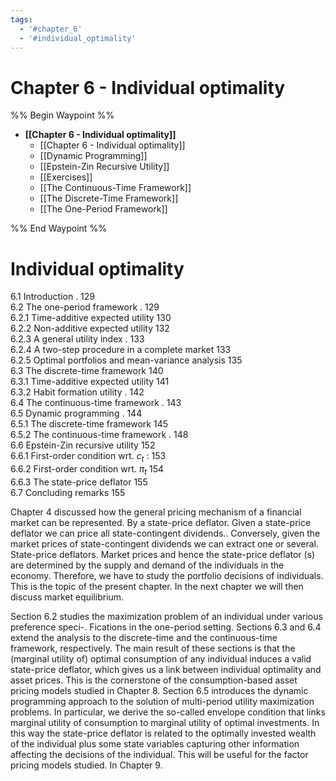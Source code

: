 ```yaml
---
tags:
  - '#chapter_6'
  - '#individual_optimality'
---
```

# Chapter 6 - Individual optimality
%% Begin Waypoint %%
- **[[Chapter 6 - Individual optimality]]**
	- [[Chapter 6 - Individual optimality]]
	- [[Dynamic Programming]]
	- [[Epstein-Zin Recursive Utility]]
	- [[Exercises]]
	- [[The Continuous-Time Framework]]
	- [[The Discrete-Time Framework]]
	- [[The One-Period Framework]]

%% End Waypoint %%
# Individual optimality  

6.1 Introduction . 129  
6.2 The one-period framework . 129   
6.2.1 Time-additive expected utility 130   
6.2.2 Non-additive expected utility 132   
6.2.3 A general utility index . 133   
6.2.4 A two-step procedure in a complete market 133   
6.2.5 Optimal portfolios and mean-variance analysis 135   
6.3 The discrete-time framework 140   
6.3.1 Time-additive expected utility 141   
6.3.2 Habit formation utility . 142   
6.4 The continuous-time framework . 143   
6.5 Dynamic programming . 144   
6.5.1 The discrete-time framework 145   
6.5.2 The continuous-time framework . 148   
6.6 Epstein-Zin recursive utility 152   
6.6.1 First-order condition wrt. $c_{t}$ : 153   
6.6.2 First-order condition wrt. $\pi_{t}$ 154   
6.6.3 The state-price deflator 155   
6.7 Concluding remarks 155  

Chapter 4 discussed how the general pricing mechanism of a financial market can be represented. By a state-price deflator. Given a state-price deflator we can price all state-contingent dividends.. Conversely, given the market prices of state-contingent dividends we can extract one or several. State-price deflators. Market prices and hence the state-price deflator (s) are determined by the supply and demand of the individuals in the economy. Therefore, we have to study the portfolio decisions of individuals. This is the topic of the present chapter. In the next chapter we will then discuss market equilibrium.  

Section 6.2 studies the maximization problem of an individual under various preference speci-. Fications in the one-period setting. Sections 6.3 and 6.4 extend the analysis to the discrete-time and the continuous-time framework, respectively. The main result of these sections is that the (marginal utility of) optimal consumption of any individual induces a valid state-price deflator, which gives us a link between individual optimality and asset prices. This is the cornerstone of the consumption-based asset pricing models studied in Chapter 8. Section 6.5 introduces the dynamic programming approach to the solution of multi-period utility maximization problems. In particular, we derive the so-called envelope condition that links marginal utility of consumption to marginal utility of optimal investments. In this way the state-price deflator is related to the optimally invested wealth of the individual plus some state variables capturing other information affecting the decisions of the individual. This will be useful for the factor pricing models studied. In Chapter 9.  
